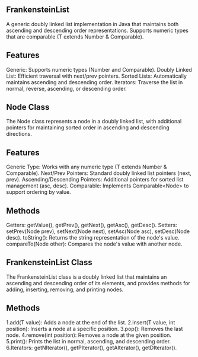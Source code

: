 ## FrankensteinList
  A generic doubly linked list implementation in Java that maintains both ascending and descending order representations. Supports numeric types that are comparable (T extends Number & Comparable<T>).

## Features
  Generic: Supports numeric types (Number and Comparable<T>).
  Doubly Linked List: Efficient traversal with next/prev pointers.
  Sorted Lists: Automatically maintains ascending and descending order.
  Iterators: Traverse the list in normal, reverse, ascending, or descending order.
## Node Class
  The Node class represents a node in a doubly linked list, with additional pointers for maintaining sorted order in ascending and descending directions.
## Features
  Generic Type: Works with any numeric type (T extends Number & Comparable<T>).
  Next/Prev Pointers: Standard doubly linked list pointers (next, prev).
  Ascending/Descending Pointers: Additional pointers for sorted list management (asc, desc).
  Comparable: Implements Comparable<Node<T>> to support ordering by value.
## Methods
  Getters:
    getValue(), getPrev(), getNext(), getAsc(), getDesc().
  Setters:
    setPrev(Node<T> prev), setNext(Node<T> next), setAsc(Node<T> asc), setDesc(Node<T> desc).
  toString(): Returns the string representation of the node's value.
  compareTo(Node<T> other): Compares the node's value with another node.
## FrankensteinList Class
  The FrankensteinList class is a doubly linked list that maintains an ascending and descending order of its elements, and provides methods for adding, inserting, removing, and printing nodes.
  
## Methods
  1.add(T value): Adds a node at the end of the list.
  2.insert(T value, int position): Inserts a node at a specific position.
  3.pop(): Removes the last node.
  4.remove(int position): Removes a node at the given position.
  5.print(): Prints the list in normal, ascending, and descending order.
  6.Iterators: getNIterator(), getPIterator(), getAIterator(), getDIterator().

